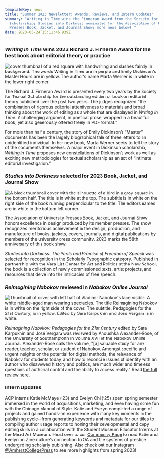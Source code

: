 ```yaml
---
templateKey: news
title: "Summer 2023 Newsletter: Awards, Reviews, and Intern Updates"
summary: "Writing in Time wins the Finneran Award from the Society for Textual
  Scholarship; Studies into Darkness nominated for the Association of University
  Presses Book, Jacket, and Journal Show; more news below! "
date: 2023-05-24T15:11:46.939Z
---
```

### *Writing in Time* wins 2023 Richard J. Finneran Award for the best book about editorial theory or practice

![cover thumbnail of a red square with handwriting and slashes faintly in background. The words Writing in Time are in purple and Emily Dickinson's Master Hours are in yellow. The author's name Marta Werner is in white in the lower right corner. ](assets/writing-in-time-screenshot.png)

The Richard J. Finneran Award is presented every two years by the Society for Textual Scholarship for the outstanding edition or book on editorial theory published over the past two years. The judges recognized "the combination of rigorous editorial attentiveness to materials and broad thinking about the work of editing as a whole that are displayed in *Writing in Time*. A challenging argument, in poetical prose, wrapped in a beautiful book, yet also generously offered freely in PDF format."

For more than half a century, the story of Emily Dickinson’s “Master” documents has been the largely biographical tale of three letters to an unidentified individual. In her new book, Marta Werner seeks to tell the story of the documents themselves. A major event in Dickinson scholarship, *Writing in Time* proposes new constellations of Dickinson’s work as well as exciting new methodologies for textual scholarship as an act of “intimate editorial investigation.”

### *Studies into Darkness* selected for 2023 Book, Jacket, and Journal Show

![A black thumbnail cover with the silhouette of a bird in a gray square in the bottom half. The title is in white at the top. The subtitle is in white on the right side of the book running perpendicular to the title. The editors names are in white in the bottom left corner.](assets/studies.png)

The Association of University Presses Book, Jacket, and Journal Show honors excellence in design produced by its member presses. The show recognizes meritorious achievement in the design, production, and manufacture of books, jackets, covers, journals, and digital publications by members of the university press community. 2023 marks the 58th anniversary of this book show.

*Studies into Darkness: The Perils and Promise of Freedom of Speech* was selected for recognition in the Scholarly Typographic category. Published in partnership with the Vera List Center for Art and Politics at the New School, the book is a collection of newly commissioned texts, artist projects, and resources that delve into the intricacies of free speech. 

### *Reimagining Nabokov* reviewed in *Nabokov Online Journal*

![Thumbnail of cover with left half of Vladimir Nabokov's face visible. A white middle-aged man wearing spectacles. The title Reimagining Nabokov is in white on the right side of the cover. The subtitle, Pedagogies for the 21st Century, is in yellow. Edited by Sara Karpukhin and Jose Vergara is in white.](assets/nabokov-tiny.png)

*Reimagining Nabokov: Pedagogies for the 21st Century* edited by Sara Karpukhin and José Vergara was reviewed by Anoushka Alexander-Rose, of the University of Southamptonn in Volume XVII of the Nabokov Online Journal. Alexander-Rose calls the volume, "\[a] valuable study for any reader, teacher, scholar, or student of Nabokov. Amongst specific and urgent insights on the potential for digital methods, the relevance of Nabokov for students today, and how to reconcile issues of identity with an author who disavowed history and politics, are much wider and timeless questions of authorial control and the ability to access reality." Read [the full review here](http://www.nabokovonline.com/uploads/2/3/7/7/23779748/vol._17_review_alexander-rose_reimagining_nabokov.pdf).

### Intern Updates

ACP interns Katie McMaye (‘23) and Evelyn Chi (‘25) spent spring semester immersed in the world of acquisitions, marketing, and even having some fun with the Chicago Manual of Style. Katie and Evelyn completed a range of projects and gained hands-on experience with many key moments in the publishing cycle--from generating keywords and metadata for our titles to compiling author usage reports to honing their developmental and copy editing skills in a collaboration with the Student Museum Educator Interns at the Mead Art Museum. Head over to our [Community Page](https://acpress.amherst.edu/community/) to read Katie and Evelyn on Zine culture’s connection to OA and the systems of prestige undergirding scholarly publishing. Also check out our Instagram [@AmherstCollegePress](https://www.instagram.com/amherstcollegepress/?hl=en) to see more highlights from spring 2023!